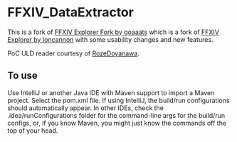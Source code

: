 FFXIV_DataExtractor
===================


This is a fork of [FFXIV Explorer Fork by goaaats](https://github.com/goaaats/ffxiv-explorer-fork) which is a fork of [FFXIV Explorer by Ioncannon](https://bitbucket.org/Ioncannon/ffxiv-explorer/overview) with some usability changes and new features.

PoC ULD reader courtesy of [RozeDoyanawa](https://github.com/RozeDoyanawa).

## To use
Use IntelliJ or another Java IDE with Maven support to import a Maven project.
Select the pom.xml file. If using IntelliJ, the build/run configurations should
automatically appear. In other IDEs, check the .idea/runConfigurations folder
for the command-line args for the build/run configs, or, if you know Maven, you
might just know the commands off the top of your head.
